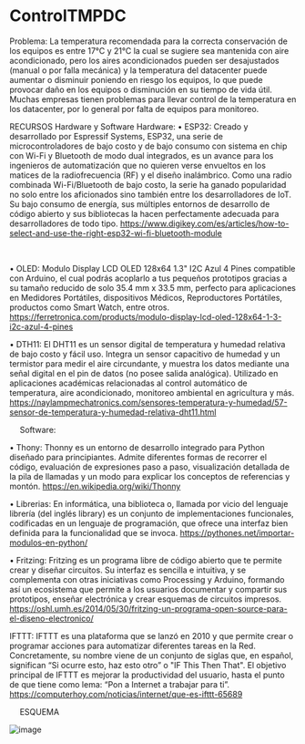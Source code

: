 # ControlTMPDC

Problema: 
La temperatura recomendada para la correcta conservación de los equipos es entre 17°C y 21°C la cual se sugiere sea mantenida con aire acondicionado, pero los aires acondicionados pueden ser desajustados (manual o por falla mecánica) y la temperatura del datacenter puede aumentar o disminuir poniendo en riesgo los equipos, lo que puede provocar daño en los equipos o disminución en su tiempo de vida útil. Muchas empresas tienen problemas para llevar control de la temperatura en los datacenter, por lo general por falta de equipos para monitoreo.


RECURSOS Hardware y Software
Hardware:
•	ESP32: Creado y desarrollado por Espressif Systems, ESP32, una serie de microcontroladores de bajo costo y de bajo consumo con sistema en chip con Wi-Fi y Bluetooth de modo dual integrados, es un avance para los ingenieros de automatización que no quieren verse envueltos en los matices de la radiofrecuencia (RF) y el diseño inalámbrico. Como una radio combinada Wi-Fi/Bluetooth de bajo costo, la serie ha ganado popularidad no solo entre los aficionados sino también entre los desarrolladores de IoT. Su bajo consumo de energía, sus múltiples entornos de desarrollo de código abierto y sus bibliotecas la hacen perfectamente adecuada para desarrolladores de todo tipo. https://www.digikey.com/es/articles/how-to-select-and-use-the-right-esp32-wi-fi-bluetooth-module 
 
 

•	OLED: Modulo Display LCD OLED 128x64 1.3" I2C Azul 4 Pines compatible con Arduino, el cual podrás acoplarlo a tus pequeños prototipos gracias a su tamaño reducido de solo 35.4 mm x 33.5 mm, perfecto para aplicaciones en Medidores Portátiles, dispositivos Médicos, Reproductores Portátiles, productos como Smart Watch, entre otros. https://ferretronica.com/products/modulo-display-lcd-oled-128x64-1-3-i2c-azul-4-pines 
 
•	DTH11: El DHT11 es un sensor digital de temperatura y humedad relativa de bajo costo y fácil uso. Integra un sensor capacitivo de humedad y un termistor para medir el aire circundante, y muestra los datos mediante una señal digital en el pin de datos (no posee salida analógica). Utilizado en aplicaciones académicas relacionadas al control automático de temperatura, aire acondicionado, monitoreo ambiental en agricultura y más. https://naylampmechatronics.com/sensores-temperatura-y-humedad/57-sensor-de-temperatura-y-humedad-relativa-dht11.html 
 
 
Software: 

•	Thony: Thonny es un entorno de desarrollo integrado para Python diseñado para principiantes. Admite diferentes formas de recorrer el código, evaluación de expresiones paso a paso, visualización detallada de la pila de llamadas y un modo para explicar los conceptos de referencias y montón. https://en.wikipedia.org/wiki/Thonny 

 
•	Librerias:  En informática, una biblioteca o, llamada por vicio del lenguaje librería (del inglés library) es un conjunto de implementaciones funcionales, codificadas en un lenguaje de programación, que ofrece una interfaz bien definida para la funcionalidad que se invoca. https://pythones.net/importar-modulos-en-python/ 

 
•	Fritzing: Fritzing es un programa libre de código abierto que te permite crear y diseñar circuitos. Su interfaz es sencilla e intuitiva, y se complementa con otras iniciativas como Processing y Arduino, formando así un ecosistema que permite a los usuarios documentar y compartir sus prototipos, enseñar electrónica y crear esquemas de circuitos impresos. https://oshl.umh.es/2014/05/30/fritzing-un-programa-open-source-para-el-diseno-electronico/ 
 
IFTTT: IFTTT es una plataforma que se lanzó en 2010 y que permite crear o programar acciones para automatizar diferentes tareas en la Red. Concretamente, su nombre viene de un conjunto de siglas que, en español, significan “Si ocurre esto, haz esto otro” o "IF This Then That".
El objetivo principal de IFTTT es mejorar la productividad del usuario, hasta el punto de que tiene como lema: “Pon a Internet a trabajar para ti”. https://computerhoy.com/noticias/internet/que-es-ifttt-65689 

 
 
ESQUEMA

![image](https://user-images.githubusercontent.com/86392467/127083930-a7beac6a-f3a9-42b3-bf8f-71fe305cb1c5.png)
